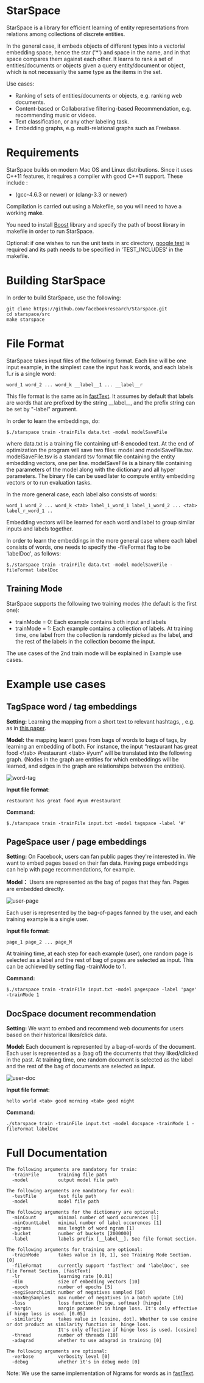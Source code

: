 # StarSpace

StarSpace is a library for efficient learning of entity representations from relations among collections of discrete entities. 

In the general case, it embeds objects of different types into a vectorial embedding space,
hence the star ('*') and space in the name, and in that space compares them against each other.
It learns to rank a set of entities/documents or objects
given a query entity/document or object, which is not necessarily the same type as the
items in the set.

Use cases:
- Ranking of sets of entities/documents or objects, e.g. ranking web documents.
- Content-based or Collaborative filtering-based Recommendation, e.g. recommending music or videos.
- Text classification, or any other labeling task.
- Embedding graphs, e.g. multi-relational graphs such as Freebase.

# Requirements

StarSpace builds on modern Mac OS and Linux distributions. Since it uses C++11 features, it requires a compiler with good C++11 support. These include :

* (gcc-4.6.3 or newer) or (clang-3.3 or newer)

Compilation is carried out using a Makefile, so you will need to have a working **make**.

You need to install <a href=http://www.boost.org/>Boost</a> library and specify the path of boost library in makefile in order to run StarSpace.

Optional: if one wishes to run the unit tests in src directory, <a href=https://github.com/google/googletest>google test</a> is required and its path needs to be specified in 'TEST_INCLUDES' in the makefile.

# Building StarSpace

In order to build StarSpace, use the following:

    git clone https://github.com/facebookresearch/Starspace.git
    cd starspace/src
    make starspace

# File Format

StarSpace takes input files of the following format. 
Each line will be one input example, in the simplest case the input has k words, and each
labels 1..r is a single word:

    word_1 word_2 ... word_k __label__1 ... __label__r

This file format is the same as in <a href="https://github.com/facebookresearch/fastText">fastText</a>. It assumes by default that labels are words that are prefixed by the string \_\_label\_\_, and the prefix string can be set by "-label" argument. 

In order to learn the embeddings, do:

    $./starspace train -trainFile data.txt -model modelSaveFile

where data.txt is a training file containing utf-8 encoded text. At the end of optimization the program will save two files: model and modelSaveFile.tsv. modelSaveFile.tsv is a standard tsv format file containing the entity embedding vectors, one per line. modelSaveFile is a binary file containing the parameters of the model along with the dictionary and all hyper parameters. The binary file can be used later to compute entity embedding vectors or to run evaluation tasks.

In the more general case, each label also consists of words:

    word_1 word_2 ... word_k <tab> label_1_word_1 label_1_word_2 ... <tab> label_r_word_1 .. 

Embedding vectors will be learned for each word and label to group similar inputs and labels together. 

In order to learn the embeddings in the more general case where each label consists of words, one needs to specify the -fileFormat flag to be 'labelDoc', as follows:

    $./starspace train -trainFile data.txt -model modelSaveFile -fileFormat labelDoc


## Training Mode

StarSpace supports the following two training modes (the default is the first one):
* trainMode = 0: Each example contains both input and labels
* trainMode = 1: Each example contains a collection of labels. At training time, one label from the collection is randomly picked as the label, and the rest of the labels in the collection become the input.

The use cases of the 2nd train mode will be explained in Example use cases.

# Example use cases

## TagSpace word / tag embeddings

**Setting:** Learning the mapping from a short text to relevant hashtags, , e.g. as in <a href="https://research.fb.com/publications/tagspace-semantic-embeddings-from-hashtags/">this paper</a>.

**Model:** the mapping learnt goes from bags of words to bags of tags, by learning an embedding of both. 
For instance,  the input “restaurant has great food <\tab> #restaurant <\tab> #yum” will be translated into the following graph. (Nodes in the graph are entities for which embeddings will be learned, and edges in the graph are relationships between the entities).

![word-tag](https://github.com/facebookresearch/Starspace/blob/master/examples/tagspace.png)

**Input file format**:

    restaurant has great food #yum #restaurant

**Command:**

    $./starspace train -trainFile input.txt -model tagspace -label '#'


## PageSpace user / page embeddings 

**Setting:** On Facebook, users can fan public pages they're interested in. We want to embed pages based on their fan data. Having page embeddings can help with page recommendations, for example. 

**Model：** Users are represented as the bag of pages that they fan. Pages are embedded directly.

![user-page](https://github.com/facebookresearch/Starspace/blob/master/examples/user-page.png)

Each user is represented by the bag-of-pages fanned by the user, and each training example is a single user.

**Input file format:**

    page_1 page_2 ... page_M

At training time, at each step for each example (user), one random page is selected as a label and the rest of bag of pages are selected as input. This can be achieved by setting flag -trainMode to 1. 

**Command:**

    $./starspace train -trainFile input.txt -model pagespace -label 'page' -trainMode 1


## DocSpace document recommendation

**Setting:** We want to embed and recommend web documents for users based on their historical likes/click data. 

**Model:** Each document is represented by a bag-of-words of the document. Each user is represented as a (bag of) the documents that they liked/clicked in the past. 
At training time, one random document is selected as the label and the rest of the bag of documents are selected as input. 

![user-doc](https://github.com/facebookresearch/Starspace/blob/master/examples/user-doc.png)


**Input file format:**

    hello world <tab> good morning <tab> good night
    
**Command:**

    ./starspace train -trainFile input.txt -model docspace -trainMode 1 -fileFormat labelDoc

# Full Documentation
    
    The following arguments are mandatory for train: 
      -trainFile       training file path
      -model           output model file path

    The following arguments are mandatory for eval: 
      -testFile        test file path
      -model           model file path

    The following arguments for the dictionary are optional:
      -minCount        minimal number of word occurences [1]
      -minCountLabel   minimal number of label occurences [1]
      -ngrams          max length of word ngram [1]
      -bucket          number of buckets [2000000]
      -label           labels prefix [__label__]. See file format section.

    The following arguments for training are optional:
      -trainMode       takes value in [0, 1], see Training Mode Section. [0]
      -fileFormat      currently support 'fastText' and 'labelDoc', see File Format Section. [fastText]
      -lr              learning rate [0.01]
      -dim             size of embedding vectors [10]
      -epoch           number of epochs [5]
      -negiSearchLimit number of negatives sampled [50]
      -maxNegSamples   max number of negatives in a batch update [10]
      -loss            loss function {hinge, softmax} [hinge]
      -margin          margin parameter in hinge loss. It's only effective if hinge loss is used. [0.05]
      -similarity      takes value in [cosine, dot]. Whether to use cosine or dot product as similarity function in  hinge loss.
                       It's only effective if hinge loss is used. [cosine]
      -thread          number of threads [10]
      -adagrad         whether to use adagrad in training [0]

    The following arguments are optional:
      -verbose         verbosity level [0]
      -debug           whether it's in debug mode [0]

Note:
We use the same implementation of Ngrams for words as in <a href="https://github.com/facebookresearch/fastText">fastText</a>.
